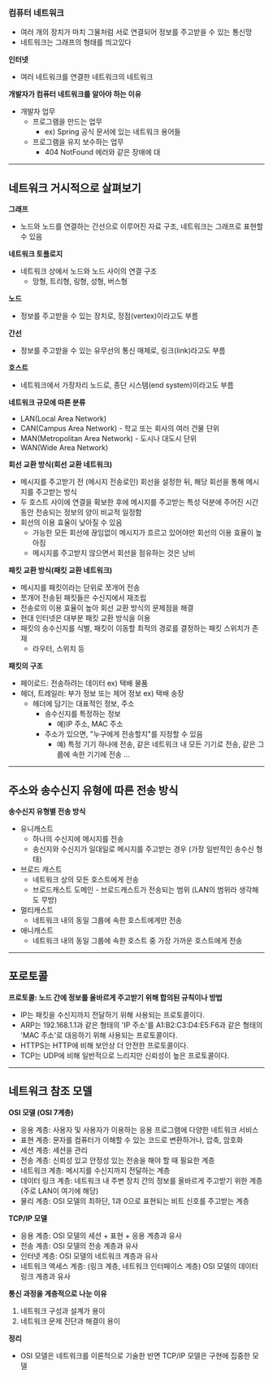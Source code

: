 ### 컴퓨터 네트워크
- 여러 개의 장치가 마치 그물처럼 서로 연결되어 정보를 주고받을 수 있는 통신망
- 네트워크는 그래프의 형태를 띄고있다

**인터넷**
- 여러 네트워크를 연결한 네트워크의 네트워크

**개발자가 컴퓨터 네트워크를 알아야 하는 이유**
- 개발자 업무 
  - 프로그램을 만드는 업무
    - ex) Spring 공식 문서에 있는 네트워크 용어들
  - 프로그램을 유지 보수하는 업무
    - 404 NotFound 에러와 같은 장애에 대

---

## 네트워크 거시적으로 살펴보기

**그래프**
- 노드와 노드를 연결하는 간선으로 이루어진 자료 구조, 네트워크는 그래프로 표현할 수 있음

**네트워크 토폴로지**
- 네트워크 상에서 노드와 노드 사이의 연결 구조
  - 망형, 트리형, 링형, 성형, 버스형

**노드**  
- 정보를 주고받을 수 있는 장치로, 정점(vertex)이라고도 부름

**간선**  
- 정보를 주고받을 수 있는 유무선의 통신 매체로, 링크(link)라고도 부름

**호스트**  
- 네트워크에서 가장자리 노드로, 종단 시스템(end system)이라고도 부름

**네트워크 규모에 따른 분류**  
- LAN(Local Area Network)
- CAN(Campus Area Network) - 학교 또는 회사의 여러 건물 단위 
- MAN(Metropolitan Area Network) - 도시나 대도시 단위 
- WAN(Wide Area Network)

**회선 교환 방식(회선 교환 네트워크)**  
- 메시지를 주고받기 전 (메시지 전송로인) 회선을 설정한 뒤, 해당 회선을 통해 메시지를 주고받는 방식 
- 두 호스트 사이에 연결을 확보한 후에 메시지를 주고받는 특성 덕분에 주어진 시간 동안 전송되는 정보의 양이 비교적 일정함 
- 회선의 이용 효율이 낮아질 수 있음
  - 가능한 모든 회선에 끊임없이 메시지가 흐르고 있어야만 회선의 이용 효율이 높아짐 
  - 메시지를 주고받지 않으면서 회선을 점유하는 것은 낭비

**패킷 교환 방식(패킷 교환 네트워크)**  
- 메시지를 패킷이라는 단위로 쪼개어 전송 
- 쪼개어 전송된 패킷들은 수신지에서 재조립 
- 전송로의 이용 효율이 높아 회선 교환 방식의 문제점을 해결 
- 현대 인터넷은 대부분 패킷 교환 방식을 이용
- 패킷의 송수신지를 식별, 패킷이 이동할 최적의 경로를 결정하는 패킷 스위치가 존재 
  - 라우터, 스위치 등

**패킷의 구조**  
- 페이로드: 전송하려는 데이터 ex) 택배 물품 
- 헤더, 트레일러: 부가 정보 또는 제어 정보 ex) 택배 송장 
  - 헤더에 담기는 대표적인 정보, 주소 
    - 송수신지를 특정하는 정보 
      - 예)IP 주소, MAC 주소 
    - 주소가 있으면, "누구에게 전송할지"를 지정할 수  있음 
      - 예) 특정 기기 하나에 전송, 같은 네트워크 내 모든 기기로 전송, 같은 그룹에 속한 기기에 전송 ...

---

## 주소와 송수신지 유형에 따른 전송 방식

**송수신지 유형별 전송 방식**  
- 유니캐스트 
  - 하나의 수신지에 메시지를 전송
  - 송신지와 수신지가 일대일로 메시지를 주고받는 경우 (가장 일반적인 송수신 형태)
- 브로드 캐스트 
  - 네트워크 상의 모든 호스트에게 전송 
  - 브로드캐스트 도메인 - 브로드캐스트가 전송되는 범위 (LAN의 범위라 생각해도 무방)
- 멀티캐스트 
  - 네트워크 내의 동일 그룹에 속한 호스트에게만 전송
- 애니캐스트 
  - 네트워크 내의 동일 그룹에 속한 호스트 중 가장 가까운 호스트에게 전송

---

## 포로토콜
**프로토콜: 노드 간에 정보를 올바르게 주고받기 위해 합의된 규칙이나 방법**
- IP는 패킷을 수신지까지 전달하기 위해 사용되는 프로토콜이다. 
- ARP는 192.168.1.1과 같은 형태의 'IP 주소'를 A1:B2:C3:D4:E5:F6과 같은 형태의 'MAC 주소'로 대응하기 위해 사용되는 프로토콜이다. 
- HTTPS는 HTTP에 비해 보안상 더 안전한 프로토콜이다. 
- TCP는 UDP에 비해 일반적으로 느리지만 신뢰성이 높은 프로토콜이다.

---

## 네트워크 참조 모델
**OSI 모델 (OSI 7계층)**  
- 응용 계층: 사용자 및 사용자가 이용하는 응용 프로그램에 다양한 네트워크 서비스
- 표현 계층: 문자를 컴퓨터가 이해할 수 있는 코드로 변환하거나, 압축, 암호화
- 세션 계층: 세션을 관리
- 전송 계층: 신뢰성 있고 안정성 있는 전송을 해야 할 때 필요한 계층
- 네트워크 계층: 메시지를 수신지까지 전달하는 계층
- 데이터 링크 계층: 네트워크 내 주변 장치 간의 정보를 올바르게 주고받기 위한 계층 (주로 LAN이 여기에 해당)
- 물리 계층: OSI 모델의 최하단, 1과 0으로 표현되는 비트 신호를 주고받는 계층  

**TCP/IP 모델**
- 응용 계층: OSI 모델의 세션 + 표현 + 응용 계층과 유사 
- 전송 계층: OSI 모델의 전송 계층과 유사 
- 인터넷 계층: OSI 모델의 네트워크 계층과 유사 
- 네트워크 액세스 계층: (링크 계층, 네트워크 인터페이스 계층) OSI 모델의 데이터 링크 계층과 유사

**통신 과정을 계층적으로 나눈 이유**
1. 네트워크 구성과 설계가 용이
2. 네트워크 문제 진단과 해결이 용이

**정리**  
- OSI 모델은 네트워크를 이론적으로 기술한 반면 TCP/IP 모델은 구현에 집중한 모델





